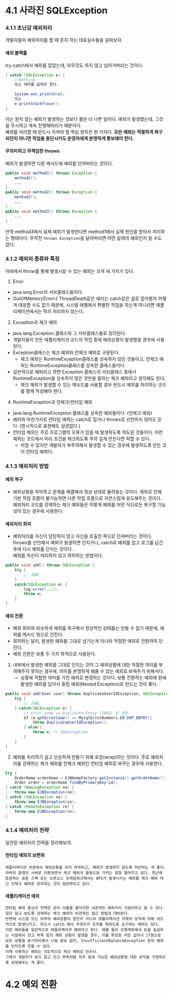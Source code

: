 # 4.1 사라진 SQLException
### 4.1.1 초난감 예외처리
개발자들이 예외처리를 할 때 흔히 하는 대표실수들을 살펴보자.

#### 예외 블랙홀
try-catch에서 예외를 잡았는데, 아무것도 하지 않고 넘어가버리는 것이다.
```java
} catch (SQLException e) {
    //Nothing
    또는 에러를 출력만 한다.
    
    System.out.println(e);
    또는
    e.printStackTrace();
}
```
이는 원치 않는 예외가 발생하는 것보다 훨씬 더 나쁜 일이다. 예외가 발생했는데, 그것을 무시하고 계속 진행해버리기 때문이다. <br/>
예외를 처리할 때 반드시 지켜야 할 핵심 원칙은 한 가지다. **모든 예외는 적절하게 복구되던지 아니면 작업을 중단시키도 운영자에게 분명하게 통보돼야 한다.** <br/>

#### 무의미하고 무책임한 throws
예외가 발생하면 다른 메서드에 예외를 던져버리는 것이다. 
```java
public void method1() throws Exception {
    method2();
    ...
}
public void method2() throws Exception {
    method3();
    ...
}
public void method3() throws Exception {
    ...
}
```
만약 method3에서 실제 예외가 발생한다면 method1에서 실제 원인을 받아서 처리하는 형태이다. 무작전 `throws Exception`을 달아버리면 어떤 갈래의 예외인지 알 수도 없다. <br/>


### 4.1.2 예외의 종류와 특징
자바에서 throw를 통해 발생시킬 수 있는 예외는 크게 세 가지가 있다. <br/>

1. Error
- java.lang.Error의 서브클래스들이다.
- OutOfMemoryError나 ThreadDeath같은 에러는 catch같은 걸로 잡아봤자 어떻게 대응할 수도 없기 때문에, 시스템 레벨에서 특별한 작업을 하는게 아니라면 애플리케이션에서는 딱히 처리하지 않는다.

2. Exception과 체크 예외
- java.lang.Exception 클래스와 그 서브클래스들로 정의된다.
- 개발자들이 만든 애플리케이션 코드의 작업 중에 예외상황이 발생했을 경우에 사용된다.
- Exception클래스는 체크 예외와 언체크 예외로 구분된다.
  - 체크 예외는 RuntimeException클래스를 상속하지 않은 것들이고, 언체크 예외는 RuntimeException클래스를 상속한 클래스들이다.
- 일반적으로 예외라고 하면 Exception 클래스의 서브클래스 중에서 RuntimeException을 상속하지 않은 것만을 말하는 체크 예외라고 생각해도 된다. 
  - 체크 예외가 발생할 수 있는 메소드를 사용할 경우 반드시 예외를 처리하는 코드를 함께 작성해야 한다.

4. RuntimeException과 언체크/런타임 예외
- java.lang.RuntimeException 클래스를 상속한 예외들이다. (언체크 예외)
- 에러와 마찬가지로 런타임 예외는 catch로 잡거나 throws로 선언하지 않아도 된다. (명시적으로 표현해도 상관없다.)
- 런타임 예외는 주로 프로그램의 오류가 있을 때 발생하도록 의도된 것들이다. 이런 예외는 코드에서 미리 조건을 체크하도록 주의 깊게 만든다면 피할 수 있다. 
  - 피할 수 있지만 개발자가 부주의해서 발생할 수 있는 경우에 발생하도록 만든 것이 런타임 예외다.


### 4.1.3 예외처리 방법
#### 예외 복구
- 예외상황을 파악하고 문제를 해결해서 정상 상태로 돌려놓는 것이다.
예외로 인해 기본 작업 흐름이 불가능하면 다른 작업 흐름으로 자연스럽게 유도해주는 것이다. 예외처리 코드를 강제하는 체크 예외들은 이렇게 예외를 어떤 식으로든 복구할 가능성이 있는 경우에 사용한다. <br/>

#### 예외처리 회피
- 예외처리를 자신이 담당하지 않고 자신을 호출한 쪽으로 던져버리는 것이다.
throws를 선언해서 예외가 발생하면 던지거나, catch로 예외를 잡고 로그를 남긴 후에 다시 예외를 던지는 것이다. <br/>
예외를 자신이 처리하지 않고 회피하는 방법이다.
```java
public void add() throws SQLException {
    try {
        // JDBC
    }
    catch(SQLException e) {
        log.error(...);
        throw e;
    }
}
```

#### 예외 전환
- 예외 회피와 비슷하게 예외를 복구해서 정상적인 상태롤는 만들 수 없기 때문에, 예외를 메서드 밖으로 던진다.
- 회피와는 달리, 발생한 예외를 그대로 넘기는게 아니라 적절한 예외로 전환하여 던진다.
- 예외 전환은 보통 두 가지 목적으로 사용된다.
1. 내부에서 발생한 예외를 그대로 던지는 것이 그 예외상황에 대한 적절한 의미를 부여해주지 못하는 경우에, 의미를 분명하게 해줄 수 있는 예외로 바꿔주기 위해서다. 
    - 상황에 적합한 의미를 가진 예외로 변경하는 것이다. 보통 전환하는 예외에 원래 발생한 예외를 담아서 중첩 예외(Nested Exception)로 만드는 것이 좋다.

```java
public void add(User user) throws DuplicateUserIdException, SQLException {
    try {
        // JDBC
    } catch(SQLException e) {
        // error code == Duplicate Entry (1062) 인 경우
        if (e.getErrorCode() == MysqlErrorNumbers.ER_DUP_ENTRY){
            throw DuplicateUserIdException();
        } else {
            throw e; // SQLException
        }
    }
}
```
  2. 예외를 처리하기 쉽고 단순하게 만들기 위해 포장(wrap)하는 것이다. 주로 예외처리를 강제하는 체크 예외를 언체크 예외인 런타임 예외로 바꾸는 경우에 사용한다.
```java
try {
    OrderHome orderHome = EJBHomeFactory.getInstance().getOrderHome();
    Order order = orderHome.findByPrimaryKey(id);
} catch (NamingException ne) {
    throw new EJBException(ne);
} catch (SQLException se) {
    throw new EJBException(se);
} catch (RemoteException re) {
    throw new EJBException(re);
}
```


### 4.1.4 예외처리 전략
일관된 예외처리 전략을 정리해보자.

#### **런타임 예외의 보편화**
```
애플리케이션 차원에서 예외상황을 미리 파악하고, 예외가 발생하지 않도록 차단하는 게 좋다.
자바의 환경이 서버로 이동하면서 체크 예외의 활용도와 가치는 점점 떨어지고 있다. 최근에 등장하는 표준 스펙 또는 오픈소스 프레임워크에서는 API가 발생시키는 예외를 체크 예외 대신 언체크 예외로 정의하는 것이 일반화되고 있다.

```

#### **애플리케이션 예외**
```
런타임 예외 중심의 전략은 굳이 이름을 붙이자면 낙관적인 예외처리 기법이라고 할 수 있다.
일단 잡고 보도록 강제하는 체크 예외의 비관적인 접근 방법과 대비된다.
반면에 시스템 또는 외부의 예외상황이 원인이 아니라 애플리케이션 자체의 로직에 의해 의도적으로 발생시키고, 반드시 catch 해서 무엇인가 조치를 취하도록 요구하는 예외도 있다. 
이런 예외들을 일반적으로 애플리케이션 예외라고 한다. 예를 들어 은행계좌에서 돈을 출금하는 시점에서 잔고 부족 등의 예외 상황이 발생할 경우, 이를 특정한 리턴 값이나 if문으로 모든 상황을 분기처리해서 나눌 필요 없이, InsufficientBalanceException 등의 예외를 던지도록 만들 수 있다. 
이때 사용하는 예외는 의도적으로 체크 예외로 만든다. 
그래서 개발자가 잊지 않고 잔고 부족처럼 자주 발생 가능한 예외상황에 대한 로직을 구현하도록 강제해주는 게 좋다.
```

# 4.2 예외 전환

